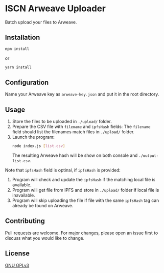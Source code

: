 # ISCN Arweave Uploader

Batch upload your files to Arweave.

## Installation

```bash
npm install
```
or

```bash
yarn install
```
## Configuration

Name your Arweave key as `arweave-key.json` and put it in the root directory.

## Usage

1. Store the files to be uploaded in `./upload/` folder.
2. Prepare the CSV file with `filename` and `ipfsHash` fields:
   The `filename` field should list the filenames match files in `./upload/` folder. 
3. Launch the program:
   ```bash
   node index.js [list.csv]
   ```
    The resulting Arweave hash will be show on both console and `./output-list.csv`.

Note that `ipfsHash` field is optinal, if `ipfsHash` is provided:
1. Program will check and update the `ipfsHash` if the matching local file is available.
2. Program will get file from IPFS and store in `./upload/` folder if local file is inavailable.
3. Program will skip uploading the file if file with the same `ipfsHash` tag can already be found on Arweave.

## Contributing

Pull requests are welcome. For major changes, please open an issue first to discuss what you would like to change.

## License

[GNU GPLv3](https://choosealicense.com/licenses/gpl-3.0/)